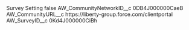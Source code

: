 <?xml version="1.0" encoding="UTF-8"?>
<CustomMetadata xmlns="http://soap.sforce.com/2006/04/metadata" xmlns:xsi="http://www.w3.org/2001/XMLSchema-instance" xmlns:xsd="http://www.w3.org/2001/XMLSchema">
    <label>Survey Setting</label>
    <protected>false</protected>
    <values>
        <field>AW_CommunityNetworkID__c</field>
        <value xsi:type="xsd:string">0DB4J000000CaeB</value>
    </values>
    <values>
        <field>AW_CommunityURL__c</field>
        <value xsi:type="xsd:string">https://liberty-group.force.com/clientportal</value>
    </values>
    <values>
        <field>AW_SurveyID__c</field>
        <value xsi:type="xsd:string">0Kd4J000000CiBh</value>
    </values>
</CustomMetadata>
